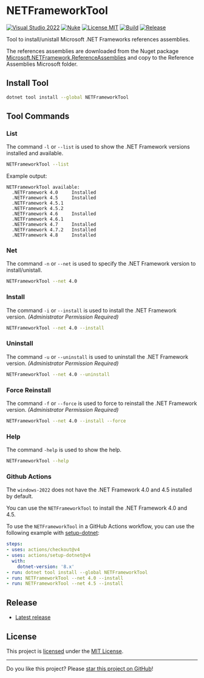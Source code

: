 # NETFrameworkTool

[![Visual Studio 2022](https://img.shields.io/badge/Visual%20Studio-2022-blue)](https://github.com/ricaun-io/NETFrameworkTool)
[![Nuke](https://img.shields.io/badge/Nuke-Build-blue)](https://nuke.build/)
[![License MIT](https://img.shields.io/badge/License-MIT-blue.svg)](LICENSE)
[![Build](https://github.com/ricaun-io/NETFrameworkTool/actions/workflows/Build.yml/badge.svg)](https://github.com/ricaun-io/NETFrameworkTool/actions)
[![Release](https://img.shields.io/nuget/v/NETFrameworkTool?logo=nuget&label=release&color=blue)](https://www.nuget.org/packages/NETFrameworkTool)

Tool to install/unistall Microsoft .NET Frameworks references assemblies. 

The references assemblies are downloaded from the Nuget package [Microsoft.NETFramework.ReferenceAssemblies](https://www.nuget.org/packages?q=Microsoft.NETFramework.ReferenceAssemblies) and copy to the Reference Assemblies Microsoft folder.

## Install Tool
```bash
dotnet tool install --global NETFrameworkTool
```

## Tool Commands
### List
The command `-l` or `--list` is used to show the .NET Framework versions installed and available.
```bash
NETFrameworkTool --list
```
Example output:
```
NETFrameworkTool available:
  .NETFramework 4.0     Installed
  .NETFramework 4.5     Installed
  .NETFramework 4.5.1
  .NETFramework 4.5.2
  .NETFramework 4.6     Installed
  .NETFramework 4.6.1
  .NETFramework 4.7     Installed
  .NETFramework 4.7.2   Installed
  .NETFramework 4.8     Installed
```
### Net
The command `-n` or `--net` is used to specify the .NET Framework version to install/unistall.
```bash
NETFrameworkTool --net 4.0
```
### Install
The command `-i` or `--install` is used to install the .NET Framework version. *(Administrator Permission Required)*
```bash
NETFrameworkTool --net 4.0 --install
```
### Uninstall
The command `-u` or `--uninstall` is used to uninstall the .NET Framework version. *(Administrator Permission Required)*
```bash
NETFrameworkTool --net 4.0 --uninstall
```
### Force Reinstall
The command `-f` or `--force` is used to force to reinstall the .NET Framework version. *(Administrator Permission Required)*
```bash
NETFrameworkTool --net 4.0 --install --force
```
### Help
The command `-help` is used to show the help.
```bash
NETFrameworkTool --help
```

### Github Actions

The `windows-2022` does not have the .NET Framework 4.0 and 4.5 installed by default. 

You can use the `NETFrameworkTool` to install the .NET Framework 4.0 and 4.5.

To use the `NETFrameworkTool` in a GitHub Actions workflow, you can use the following example with [setup-dotnet](https://github.com/actions/setup-dotnet):

```yaml
steps:
- uses: actions/checkout@v4
- uses: actions/setup-dotnet@v4
  with:
    dotnet-version: '8.x'
- run: dotnet tool install --global NETFrameworkTool
- run: NETFrameworkTool --net 4.0 --install
- run: NETFrameworkTool --net 4.5 --install
```

## Release

* [Latest release](https://github.com/ricaun-io/NETFrameworkTool/releases/latest)

## License

This project is [licensed](LICENSE) under the [MIT License](https://en.wikipedia.org/wiki/MIT_License).

---

Do you like this project? Please [star this project on GitHub](https://github.com/ricaun-io/NETFrameworkTool/stargazers)!